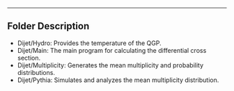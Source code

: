 ------------------------------------------------------------
Folder Description
------------------------------------------------------------
- Dijet/Hydro: Provides the temperature of the QGP.
- Dijet/Main: The main program for calculating the differential cross section.
- Dijet/Multiplicity: Generates the mean multiplicity and probability distributions.
- Dijet/Pythia: Simulates and analyzes the mean multiplicity distribution.
